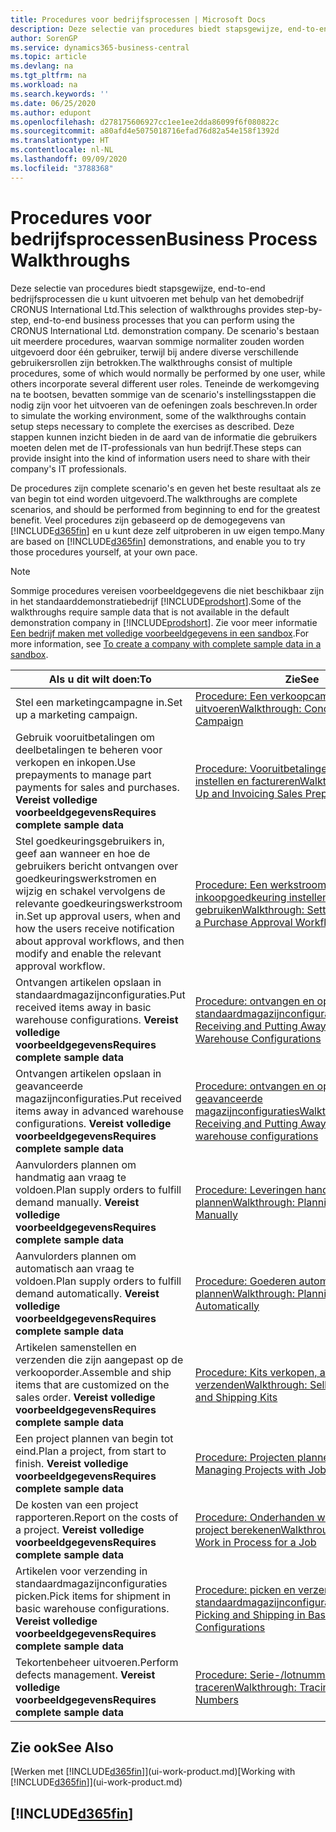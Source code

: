 ```yaml
---
title: Procedures voor bedrijfsprocessen | Microsoft Docs
description: Deze selectie van procedures biedt stapsgewijze, end-to-end bedrijfsprocessen die u kunt uitvoeren met behulp van het demobedrijf CRONUS International Ltd. De scenario's bestaan uit meerdere procedures, waarvan sommige normaliter zouden worden uitgevoerd door één gebruiker, terwijl bij andere diverse verschillende gebruikersrollen zijn betrokken. Teneinde de werkomgeving na te bootsen, bevatten sommige van de scenario's instellingsstappen die nodig zijn voor het uitvoeren van de oefeningen zoals beschreven. Deze stappen kunnen inzicht bieden in de aard van de informatie die gebruikers moeten delen met de IT-professionals van hun bedrijf.
author: SorenGP
ms.service: dynamics365-business-central
ms.topic: article
ms.devlang: na
ms.tgt_pltfrm: na
ms.workload: na
ms.search.keywords: ''
ms.date: 06/25/2020
ms.author: edupont
ms.openlocfilehash: d278175606927cc1ee1ee2dda86099f6f080822c
ms.sourcegitcommit: a80afd4e5075018716efad76d82a54e158f1392d
ms.translationtype: HT
ms.contentlocale: nl-NL
ms.lasthandoff: 09/09/2020
ms.locfileid: "3788368"
---
```

# <a name="business-process-walkthroughs"></a><span data-ttu-id="1956a-106">Procedures voor bedrijfsprocessen</span><span class="sxs-lookup"><span data-stu-id="1956a-106">Business Process Walkthroughs</span></span>

<span data-ttu-id="1956a-107">Deze selectie van procedures biedt stapsgewijze, end-to-end bedrijfsprocessen die u kunt uitvoeren met behulp van het demobedrijf CRONUS International Ltd.</span><span class="sxs-lookup"><span data-stu-id="1956a-107">This selection of walkthroughs provides step-by-step, end-to-end business processes that you can perform using the CRONUS International Ltd. demonstration company.</span></span> <span data-ttu-id="1956a-108">De scenario's bestaan uit meerdere procedures, waarvan sommige normaliter zouden worden uitgevoerd door één gebruiker, terwijl bij andere diverse verschillende gebruikersrollen zijn betrokken.</span><span class="sxs-lookup"><span data-stu-id="1956a-108">The walkthroughs consist of multiple procedures, some of which would normally be performed by one user, while others incorporate several different user roles.</span></span> <span data-ttu-id="1956a-109">Teneinde de werkomgeving na te bootsen, bevatten sommige van de scenario's instellingsstappen die nodig zijn voor het uitvoeren van de oefeningen zoals beschreven.</span><span class="sxs-lookup"><span data-stu-id="1956a-109">In order to simulate the working environment, some of the walkthroughs contain setup steps necessary to complete the exercises as described.</span></span> <span data-ttu-id="1956a-110">Deze stappen kunnen inzicht bieden in de aard van de informatie die gebruikers moeten delen met de IT-professionals van hun bedrijf.</span><span class="sxs-lookup"><span data-stu-id="1956a-110">These steps can provide insight into the kind of information users need to share with their company's IT professionals.</span></span>  

 <span data-ttu-id="1956a-111">De procedures zijn complete scenario's en geven het beste resultaat als ze van begin tot eind worden uitgevoerd.</span><span class="sxs-lookup"><span data-stu-id="1956a-111">The walkthroughs are complete scenarios, and should be performed from beginning to end for the greatest benefit.</span></span> <span data-ttu-id="1956a-112">Veel procedures zijn gebaseerd op de demogegevens van [!INCLUDE[d365fin](includes/d365fin_md.md)] en u kunt deze zelf uitproberen in uw eigen tempo.</span><span class="sxs-lookup"><span data-stu-id="1956a-112">Many are based on [!INCLUDE[d365fin](includes/d365fin_md.md)] demonstrations, and enable you to try those procedures yourself, at your own pace.</span></span>  

> [!NOTE]
> <span data-ttu-id="1956a-113">Sommige procedures vereisen voorbeeldgegevens die niet beschikbaar zijn in het standaarddemonstratiebedrijf [!INCLUDE[prodshort](includes/prodshort.md)].</span><span class="sxs-lookup"><span data-stu-id="1956a-113">Some of the walkthroughs require sample data that is not available in the default demonstration company in [!INCLUDE[prodshort](includes/prodshort.md)].</span></span> <span data-ttu-id="1956a-114">Zie voor meer informatie [Een bedrijf maken met volledige voorbeeldgegevens in een sandbox](across-how-create-sandbox-environment.md#to-create-a-company-with-complete-sample-data-in-a-sandbox).</span><span class="sxs-lookup"><span data-stu-id="1956a-114">For more information, see [To create a company with complete sample data in a sandbox](across-how-create-sandbox-environment.md#to-create-a-company-with-complete-sample-data-in-a-sandbox).</span></span>

|<span data-ttu-id="1956a-115">Als u dit wilt doen:</span><span class="sxs-lookup"><span data-stu-id="1956a-115">To</span></span>|<span data-ttu-id="1956a-116">Zie</span><span class="sxs-lookup"><span data-stu-id="1956a-116">See</span></span>|  
|--------|---------|  
|<span data-ttu-id="1956a-117">Stel een marketingcampagne in.</span><span class="sxs-lookup"><span data-stu-id="1956a-117">Set up a marketing campaign.</span></span>|[<span data-ttu-id="1956a-118">Procedure: Een verkoopcampagne uitvoeren</span><span class="sxs-lookup"><span data-stu-id="1956a-118">Walkthrough: Conducting a Sales Campaign</span></span>](walkthrough-conducting-a-sales-campaign.md)|  
|<span data-ttu-id="1956a-119">Gebruik vooruitbetalingen om deelbetalingen te beheren voor verkopen en inkopen.</span><span class="sxs-lookup"><span data-stu-id="1956a-119">Use prepayments to manage part payments for sales and purchases.</span></span> <span data-ttu-id="1956a-120">**Vereist volledige voorbeeldgegevens**</span><span class="sxs-lookup"><span data-stu-id="1956a-120">**Requires complete sample data**</span></span> |[<span data-ttu-id="1956a-121">Procedure: Vooruitbetalingen verkoop instellen en factureren</span><span class="sxs-lookup"><span data-stu-id="1956a-121">Walkthrough: Setting Up and Invoicing Sales Prepayments</span></span>](walkthrough-setting-up-and-invoicing-sales-prepayments.md)|  
|<span data-ttu-id="1956a-122">Stel goedkeuringsgebruikers in, geef aan wanneer en hoe de gebruikers bericht ontvangen over goedkeuringswerkstromen en wijzig en schakel vervolgens de relevante goedkeuringswerkstroom in.</span><span class="sxs-lookup"><span data-stu-id="1956a-122">Set up approval users, when and how the users receive notification about approval workflows, and then modify and enable the relevant approval workflow.</span></span>|[<span data-ttu-id="1956a-123">Procedure: Een werkstroom voor inkoopgoedkeuring instellen en gebruiken</span><span class="sxs-lookup"><span data-stu-id="1956a-123">Walkthrough: Setting Up and Using a Purchase Approval Workflow</span></span>](walkthrough-setting-up-and-using-a-purchase-approval-workflow.md)|  
|<span data-ttu-id="1956a-124">Ontvangen artikelen opslaan in standaardmagazijnconfiguraties.</span><span class="sxs-lookup"><span data-stu-id="1956a-124">Put received items away in basic warehouse configurations.</span></span> <span data-ttu-id="1956a-125">**Vereist volledige voorbeeldgegevens**</span><span class="sxs-lookup"><span data-stu-id="1956a-125">**Requires complete sample data**</span></span>|[<span data-ttu-id="1956a-126">Procedure: ontvangen en opslaan in standaardmagazijnconfiguraties</span><span class="sxs-lookup"><span data-stu-id="1956a-126">Walkthrough: Receiving and Putting Away in Basic Warehouse Configurations</span></span>](walkthrough-receiving-and-putting-away-in-basic-warehousing.md)|  
|<span data-ttu-id="1956a-127">Ontvangen artikelen opslaan in geavanceerde magazijnconfiguraties.</span><span class="sxs-lookup"><span data-stu-id="1956a-127">Put received items away in advanced warehouse configurations.</span></span> <span data-ttu-id="1956a-128">**Vereist volledige voorbeeldgegevens**</span><span class="sxs-lookup"><span data-stu-id="1956a-128">**Requires complete sample data**</span></span>|[<span data-ttu-id="1956a-129">Procedure: ontvangen en opslaan in geavanceerde magazijnconfiguraties</span><span class="sxs-lookup"><span data-stu-id="1956a-129">Walkthrough: Receiving and Putting Away in advanced warehouse configurations</span></span>](walkthrough-receiving-and-putting-away-in-advanced-warehousing.md)|  
|<span data-ttu-id="1956a-130">Aanvulorders plannen om handmatig aan vraag te voldoen.</span><span class="sxs-lookup"><span data-stu-id="1956a-130">Plan supply orders to fulfill demand manually.</span></span> <span data-ttu-id="1956a-131">**Vereist volledige voorbeeldgegevens**</span><span class="sxs-lookup"><span data-stu-id="1956a-131">**Requires complete sample data**</span></span>|[<span data-ttu-id="1956a-132">Procedure: Leveringen handmatig plannen</span><span class="sxs-lookup"><span data-stu-id="1956a-132">Walkthrough: Planning Supplies Manually</span></span>](walkthrough-planning-supplies-manually.md)|  
|<span data-ttu-id="1956a-133">Aanvulorders plannen om automatisch aan vraag te voldoen.</span><span class="sxs-lookup"><span data-stu-id="1956a-133">Plan supply orders to fulfill demand automatically.</span></span> <span data-ttu-id="1956a-134">**Vereist volledige voorbeeldgegevens**</span><span class="sxs-lookup"><span data-stu-id="1956a-134">**Requires complete sample data**</span></span>|[<span data-ttu-id="1956a-135">Procedure: Goederen automatisch plannen</span><span class="sxs-lookup"><span data-stu-id="1956a-135">Walkthrough: Planning Supplies Automatically</span></span>](walkthrough-planning-supplies-automatically.md)|  
|<span data-ttu-id="1956a-136">Artikelen samenstellen en verzenden die zijn aangepast op de verkooporder.</span><span class="sxs-lookup"><span data-stu-id="1956a-136">Assemble and ship items that are customized on the sales order.</span></span> <span data-ttu-id="1956a-137">**Vereist volledige voorbeeldgegevens**</span><span class="sxs-lookup"><span data-stu-id="1956a-137">**Requires complete sample data**</span></span>|[<span data-ttu-id="1956a-138">Procedure: Kits verkopen, assembleren en verzenden</span><span class="sxs-lookup"><span data-stu-id="1956a-138">Walkthrough: Selling, Assembling, and Shipping Kits</span></span>](walkthrough-selling-assembling-and-shipping-kits.md)|  
|<span data-ttu-id="1956a-139">Een project plannen van begin tot eind.</span><span class="sxs-lookup"><span data-stu-id="1956a-139">Plan a project, from start to finish.</span></span> <span data-ttu-id="1956a-140">**Vereist volledige voorbeeldgegevens**</span><span class="sxs-lookup"><span data-stu-id="1956a-140">**Requires complete sample data**</span></span>|[<span data-ttu-id="1956a-141">Procedure: Projecten plannen</span><span class="sxs-lookup"><span data-stu-id="1956a-141">Walkthrough: Managing Projects with Jobs</span></span>](walkthrough-managing-projects-with-jobs.md)|  
|<span data-ttu-id="1956a-142">De kosten van een project rapporteren.</span><span class="sxs-lookup"><span data-stu-id="1956a-142">Report on the costs of a project.</span></span> <span data-ttu-id="1956a-143">**Vereist volledige voorbeeldgegevens**</span><span class="sxs-lookup"><span data-stu-id="1956a-143">**Requires complete sample data**</span></span>|[<span data-ttu-id="1956a-144">Procedure: Onderhanden werk voor een project berekenen</span><span class="sxs-lookup"><span data-stu-id="1956a-144">Walkthrough: Calculating Work in Process for a Job</span></span>](walkthrough-calculating-work-in-process-for-a-job.md)|  
|<span data-ttu-id="1956a-145">Artikelen voor verzending in standaardmagazijnconfiguraties picken.</span><span class="sxs-lookup"><span data-stu-id="1956a-145">Pick items for shipment in basic warehouse configurations.</span></span> <span data-ttu-id="1956a-146">**Vereist volledige voorbeeldgegevens**</span><span class="sxs-lookup"><span data-stu-id="1956a-146">**Requires complete sample data**</span></span>|[<span data-ttu-id="1956a-147">Procedure: picken en verzenden in standaardmagazijnconfiguraties</span><span class="sxs-lookup"><span data-stu-id="1956a-147">Walkthrough: Picking and Shipping in Basic Warehouse Configurations</span></span>](walkthrough-picking-and-shipping-in-basic-warehousing.md)|  
|<span data-ttu-id="1956a-148">Tekortenbeheer uitvoeren.</span><span class="sxs-lookup"><span data-stu-id="1956a-148">Perform defects management.</span></span> <span data-ttu-id="1956a-149">**Vereist volledige voorbeeldgegevens**</span><span class="sxs-lookup"><span data-stu-id="1956a-149">**Requires complete sample data**</span></span>|[<span data-ttu-id="1956a-150">Procedure: Serie-/lotnummers traceren</span><span class="sxs-lookup"><span data-stu-id="1956a-150">Walkthrough: Tracing Serial-Lot Numbers</span></span>](walkthrough-tracing-serial-lot-numbers.md)|  

## <a name="see-also"></a><span data-ttu-id="1956a-151">Zie ook</span><span class="sxs-lookup"><span data-stu-id="1956a-151">See Also</span></span>

<span data-ttu-id="1956a-152">[Werken met [!INCLUDE[d365fin](includes/d365fin_md.md)]](ui-work-product.md)</span><span class="sxs-lookup"><span data-stu-id="1956a-152">[Working with [!INCLUDE[d365fin](includes/d365fin_md.md)]](ui-work-product.md)</span></span>  

## [!INCLUDE[d365fin](includes/free_trial_md.md)]  

